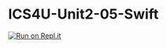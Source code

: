 # ICS4U-Unit2-05-Swift

[![Run on Repl.it](https://repl.it/badge/github/jaeyoon-lee2/ICS4U-Unit2-05-Swift)](https://repl.it/github/jaeyoon-lee2/ICS4U-Unit2-05-Swift)
